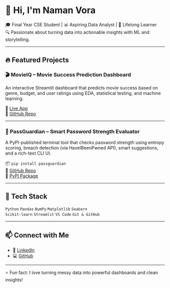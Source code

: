 # 👋 Hi, I'm Naman Vora

🎓 Final Year CSE Student | 📊 Aspiring Data Analyst | 🧠 Lifelong Learner  
🔍 Passionate about turning data into actionable insights with ML and storytelling.

---

## 🔥 Featured Projects

### 🎬 MovieIQ – Movie Success Prediction Dashboard  
An interactive Streamlit dashboard that predicts movie success based on genre, budget, and user ratings using EDA, statistical testing, and machine learning.

🔗 [Live App](https://movieiq-predictive-analytics-on-film-success-hkz386d9xzv5mygjz.streamlit.app/)  
📁 [GitHub Repo](https://github.com/nv2105/MovieIQ-Predictive-Analytics-on-Film-Success)

---

### 🔐 PassGuardian – Smart Password Strength Evaluator  
A PyPI-published terminal tool that checks password strength using entropy scoring, breach detection (via HaveIBeenPwned API), smart suggestions, and a rich-text CLI UI.

📦 `pip install passguardian`  
📁 [GitHub Repo](https://github.com/nv2105/PassGuardian-Password-Strength-Tool)  
🔗 [PyPI Package](https://pypi.org/project/passguardian/)


---

## 🧰 Tech Stack
`Python` `Pandas` `NumPy` `Matplotlib` `Seaborn`  
`Scikit-learn` `Streamlit` `VS Code` `Git & GitHub`

---

## 📫 Connect with Me   
- 💼 [LinkedIn](https://www.linkedin.com/in/namanvora21)  
- 💻 [GitHub](https://github.com/nv2105)

---

⭐️ Fun fact: I love turning messy data into powerful dashboards and clean insights!
